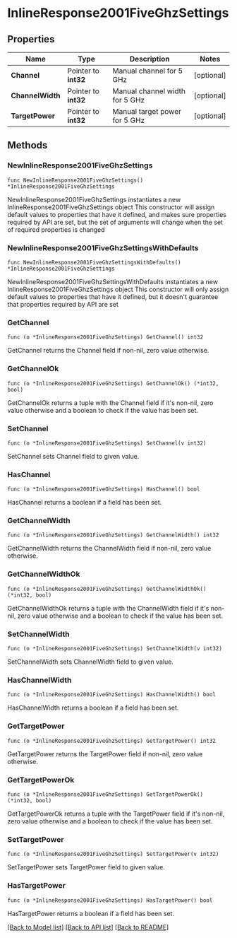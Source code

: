 # InlineResponse2001FiveGhzSettings

## Properties

Name | Type | Description | Notes
------------ | ------------- | ------------- | -------------
**Channel** | Pointer to **int32** | Manual channel for 5 GHz | [optional] 
**ChannelWidth** | Pointer to **int32** | Manual channel width for 5 GHz | [optional] 
**TargetPower** | Pointer to **int32** | Manual target power for 5 GHz | [optional] 

## Methods

### NewInlineResponse2001FiveGhzSettings

`func NewInlineResponse2001FiveGhzSettings() *InlineResponse2001FiveGhzSettings`

NewInlineResponse2001FiveGhzSettings instantiates a new InlineResponse2001FiveGhzSettings object
This constructor will assign default values to properties that have it defined,
and makes sure properties required by API are set, but the set of arguments
will change when the set of required properties is changed

### NewInlineResponse2001FiveGhzSettingsWithDefaults

`func NewInlineResponse2001FiveGhzSettingsWithDefaults() *InlineResponse2001FiveGhzSettings`

NewInlineResponse2001FiveGhzSettingsWithDefaults instantiates a new InlineResponse2001FiveGhzSettings object
This constructor will only assign default values to properties that have it defined,
but it doesn't guarantee that properties required by API are set

### GetChannel

`func (o *InlineResponse2001FiveGhzSettings) GetChannel() int32`

GetChannel returns the Channel field if non-nil, zero value otherwise.

### GetChannelOk

`func (o *InlineResponse2001FiveGhzSettings) GetChannelOk() (*int32, bool)`

GetChannelOk returns a tuple with the Channel field if it's non-nil, zero value otherwise
and a boolean to check if the value has been set.

### SetChannel

`func (o *InlineResponse2001FiveGhzSettings) SetChannel(v int32)`

SetChannel sets Channel field to given value.

### HasChannel

`func (o *InlineResponse2001FiveGhzSettings) HasChannel() bool`

HasChannel returns a boolean if a field has been set.

### GetChannelWidth

`func (o *InlineResponse2001FiveGhzSettings) GetChannelWidth() int32`

GetChannelWidth returns the ChannelWidth field if non-nil, zero value otherwise.

### GetChannelWidthOk

`func (o *InlineResponse2001FiveGhzSettings) GetChannelWidthOk() (*int32, bool)`

GetChannelWidthOk returns a tuple with the ChannelWidth field if it's non-nil, zero value otherwise
and a boolean to check if the value has been set.

### SetChannelWidth

`func (o *InlineResponse2001FiveGhzSettings) SetChannelWidth(v int32)`

SetChannelWidth sets ChannelWidth field to given value.

### HasChannelWidth

`func (o *InlineResponse2001FiveGhzSettings) HasChannelWidth() bool`

HasChannelWidth returns a boolean if a field has been set.

### GetTargetPower

`func (o *InlineResponse2001FiveGhzSettings) GetTargetPower() int32`

GetTargetPower returns the TargetPower field if non-nil, zero value otherwise.

### GetTargetPowerOk

`func (o *InlineResponse2001FiveGhzSettings) GetTargetPowerOk() (*int32, bool)`

GetTargetPowerOk returns a tuple with the TargetPower field if it's non-nil, zero value otherwise
and a boolean to check if the value has been set.

### SetTargetPower

`func (o *InlineResponse2001FiveGhzSettings) SetTargetPower(v int32)`

SetTargetPower sets TargetPower field to given value.

### HasTargetPower

`func (o *InlineResponse2001FiveGhzSettings) HasTargetPower() bool`

HasTargetPower returns a boolean if a field has been set.


[[Back to Model list]](../README.md#documentation-for-models) [[Back to API list]](../README.md#documentation-for-api-endpoints) [[Back to README]](../README.md)


